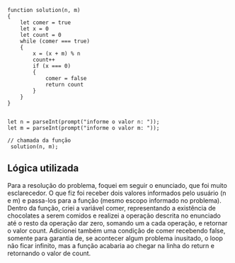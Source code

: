 ```
function solution(n, m)
{
    let comer = true
    let x = 0
    let count = 0
    while (comer === true)
    {
        x = (x + m) % n
        count++
        if (x === 0)
        {
            comer = false
            return count
        }
    }
}


let n = parseInt(prompt("informe o valor n: "));
let m = parseInt(prompt("informe o valor m: "));
    
// chamada da função
 solution(n, m);
```

## Lógica utilizada
Para a resolução do problema, foquei em seguir o enunciado, que foi muito esclarecedor. O que fiz foi receber dois valores informados pelo usuário (n e m) e passa-los para a função (mesmo escopo informado no problema). Dentro da função, criei a variável
comer, representando a existência de chocolates a serem comidos e realizei a operação descrita no enunciado até o resto da operação dar zero, somando um a cada operação, e retornar o valor count.  Adicionei também uma condição de comer recebendo false, somente
para garantia de, se acontecer algum problema inusitado, o loop não ficar infinito, mas a função acabaria ao chegar na linha do return e retornando o valor de count.
